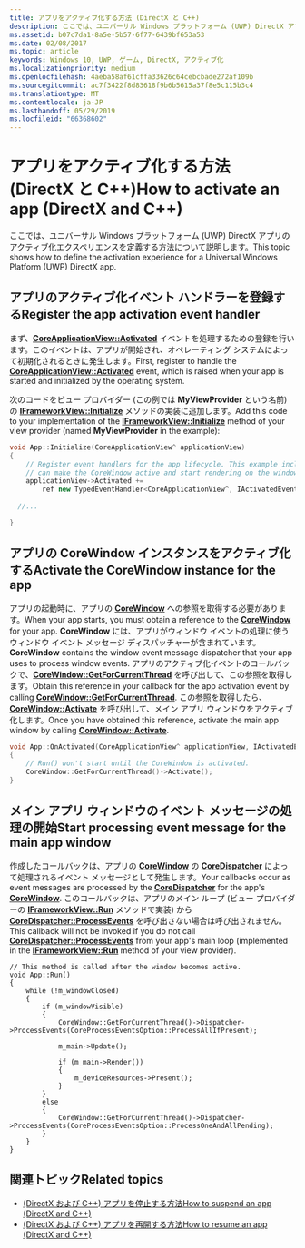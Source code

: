 ```yaml
---
title: アプリをアクティブ化する方法 (DirectX と C++)
description: ここでは、ユニバーサル Windows プラットフォーム (UWP) DirectX アプリのアクティブ化エクスペリエンスを定義する方法について説明します。
ms.assetid: b07c7da1-8a5e-5b57-6f77-6439bf653a53
ms.date: 02/08/2017
ms.topic: article
keywords: Windows 10, UWP, ゲーム, DirectX, アクティブ化
ms.localizationpriority: medium
ms.openlocfilehash: 4aeba58af61cffa33626c64cebcbade272af109b
ms.sourcegitcommit: ac7f3422f8d83618f9b6b5615a37f8e5c115b3c4
ms.translationtype: MT
ms.contentlocale: ja-JP
ms.lasthandoff: 05/29/2019
ms.locfileid: "66368602"
---
```

# <a name="how-to-activate-an-app-directx-and-c"></a><span data-ttu-id="d8691-104">アプリをアクティブ化する方法 (DirectX と C++)</span><span class="sxs-lookup"><span data-stu-id="d8691-104">How to activate an app (DirectX and C++)</span></span>



<span data-ttu-id="d8691-105">ここでは、ユニバーサル Windows プラットフォーム (UWP) DirectX アプリのアクティブ化エクスペリエンスを定義する方法について説明します。</span><span class="sxs-lookup"><span data-stu-id="d8691-105">This topic shows how to define the activation experience for a Universal Windows Platform (UWP) DirectX app.</span></span>

## <a name="register-the-app-activation-event-handler"></a><span data-ttu-id="d8691-106">アプリのアクティブ化イベント ハンドラーを登録する</span><span class="sxs-lookup"><span data-stu-id="d8691-106">Register the app activation event handler</span></span>


<span data-ttu-id="d8691-107">まず、[**CoreApplicationView::Activated**](https://docs.microsoft.com/uwp/api/windows.applicationmodel.core.coreapplicationview.activated) イベントを処理するための登録を行います。このイベントは、アプリが開始され、オペレーティング システムによって初期化されるときに発生します。</span><span class="sxs-lookup"><span data-stu-id="d8691-107">First, register to handle the [**CoreApplicationView::Activated**](https://docs.microsoft.com/uwp/api/windows.applicationmodel.core.coreapplicationview.activated) event, which is raised when your app is started and initialized by the operating system.</span></span>

<span data-ttu-id="d8691-108">次のコードをビュー プロバイダー (この例では **MyViewProvider** という名前) の [**IFrameworkView::Initialize**](https://docs.microsoft.com/uwp/api/windows.applicationmodel.core.iframeworkview.initialize) メソッドの実装に追加します。</span><span class="sxs-lookup"><span data-stu-id="d8691-108">Add this code to your implementation of the [**IFrameworkView::Initialize**](https://docs.microsoft.com/uwp/api/windows.applicationmodel.core.iframeworkview.initialize) method of your view provider (named **MyViewProvider** in the example):</span></span>

```cpp
void App::Initialize(CoreApplicationView^ applicationView)
{
    // Register event handlers for the app lifecycle. This example includes Activated, so that we
    // can make the CoreWindow active and start rendering on the window.
    applicationView->Activated +=
        ref new TypedEventHandler<CoreApplicationView^, IActivatedEventArgs^>(this, &App::OnActivated);
  
  //...

}
```

## <a name="activate-the-corewindow-instance-for-the-app"></a><span data-ttu-id="d8691-109">アプリの CoreWindow インスタンスをアクティブ化する</span><span class="sxs-lookup"><span data-stu-id="d8691-109">Activate the CoreWindow instance for the app</span></span>


<span data-ttu-id="d8691-110">アプリの起動時に、アプリの [**CoreWindow**](https://docs.microsoft.com/uwp/api/Windows.UI.Core.CoreWindow) への参照を取得する必要があります。</span><span class="sxs-lookup"><span data-stu-id="d8691-110">When your app starts, you must obtain a reference to the [**CoreWindow**](https://docs.microsoft.com/uwp/api/Windows.UI.Core.CoreWindow) for your app.</span></span> <span data-ttu-id="d8691-111">**CoreWindow** には、アプリがウィンドウ イベントの処理に使うウィンドウ イベント メッセージ ディスパッチャーが含まれています。</span><span class="sxs-lookup"><span data-stu-id="d8691-111">**CoreWindow** contains the window event message dispatcher that your app uses to process window events.</span></span> <span data-ttu-id="d8691-112">アプリのアクティブ化イベントのコールバックで、[**CoreWindow::GetForCurrentThread**](https://docs.microsoft.com/uwp/api/windows.ui.core.corewindow.getforcurrentthread) を呼び出して、この参照を取得します。</span><span class="sxs-lookup"><span data-stu-id="d8691-112">Obtain this reference in your callback for the app activation event by calling [**CoreWindow::GetForCurrentThread**](https://docs.microsoft.com/uwp/api/windows.ui.core.corewindow.getforcurrentthread).</span></span> <span data-ttu-id="d8691-113">この参照を取得したら、[**CoreWindow::Activate**](https://docs.microsoft.com/uwp/api/windows.ui.core.corewindow.activate) を呼び出して、メイン アプリ ウィンドウをアクティブ化します。</span><span class="sxs-lookup"><span data-stu-id="d8691-113">Once you have obtained this reference, activate the main app window by calling [**CoreWindow::Activate**](https://docs.microsoft.com/uwp/api/windows.ui.core.corewindow.activate).</span></span>

```cpp
void App::OnActivated(CoreApplicationView^ applicationView, IActivatedEventArgs^ args)
{
    // Run() won't start until the CoreWindow is activated.
    CoreWindow::GetForCurrentThread()->Activate();
}
```

## <a name="start-processing-event-message-for-the-main-app-window"></a><span data-ttu-id="d8691-114">メイン アプリ ウィンドウのイベント メッセージの処理の開始</span><span class="sxs-lookup"><span data-stu-id="d8691-114">Start processing event message for the main app window</span></span>


<span data-ttu-id="d8691-115">作成したコールバックは、アプリの [**CoreWindow**](https://docs.microsoft.com/uwp/api/Windows.UI.Core.CoreWindow) の [**CoreDispatcher**](https://docs.microsoft.com/uwp/api/Windows.UI.Core.CoreDispatcher) によって処理されるイベント メッセージとして発生します。</span><span class="sxs-lookup"><span data-stu-id="d8691-115">Your callbacks occur as event messages are processed by the [**CoreDispatcher**](https://docs.microsoft.com/uwp/api/Windows.UI.Core.CoreDispatcher) for the app's [**CoreWindow**](https://docs.microsoft.com/uwp/api/Windows.UI.Core.CoreWindow).</span></span> <span data-ttu-id="d8691-116">このコールバックは、アプリのメイン ループ (ビュー プロバイダーの [**IFrameworkView::Run**](https://docs.microsoft.com/uwp/api/windows.applicationmodel.core.iframeworkview.run) メソッドで実装) から [**CoreDispatcher::ProcessEvents**](https://docs.microsoft.com/uwp/api/windows.ui.core.coredispatcher.processevents) を呼び出さない場合は呼び出されません。</span><span class="sxs-lookup"><span data-stu-id="d8691-116">This callback will not be invoked if you do not call [**CoreDispatcher::ProcessEvents**](https://docs.microsoft.com/uwp/api/windows.ui.core.coredispatcher.processevents) from your app's main loop (implemented in the [**IFrameworkView::Run**](https://docs.microsoft.com/uwp/api/windows.applicationmodel.core.iframeworkview.run) method of your view provider).</span></span>

``` syntax
// This method is called after the window becomes active.
void App::Run()
{
    while (!m_windowClosed)
    {
        if (m_windowVisible)
        {
            CoreWindow::GetForCurrentThread()->Dispatcher->ProcessEvents(CoreProcessEventsOption::ProcessAllIfPresent);

            m_main->Update();

            if (m_main->Render())
            {
                m_deviceResources->Present();
            }
        }
        else
        {
            CoreWindow::GetForCurrentThread()->Dispatcher->ProcessEvents(CoreProcessEventsOption::ProcessOneAndAllPending);
        }
    }
}
```

## <a name="related-topics"></a><span data-ttu-id="d8691-117">関連トピック</span><span class="sxs-lookup"><span data-stu-id="d8691-117">Related topics</span></span>


* [<span data-ttu-id="d8691-118">(DirectX および C++) アプリを停止する方法</span><span class="sxs-lookup"><span data-stu-id="d8691-118">How to suspend an app (DirectX and C++)</span></span>](how-to-suspend-an-app-directx-and-cpp.md)
* [<span data-ttu-id="d8691-119">(DirectX および C++) アプリを再開する方法</span><span class="sxs-lookup"><span data-stu-id="d8691-119">How to resume an app (DirectX and C++)</span></span>](how-to-resume-an-app-directx-and-cpp.md)

 

 




